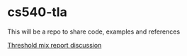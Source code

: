 # cs540-tla
This will be a repo to share code, examples and references


[Threshold mix report discussion](https://docs.google.com/document/d/1csIha7EQ4ff_VgkYlMviipysBJgEgL2O7OJsJvevUkA/edit?usp=sharing)
